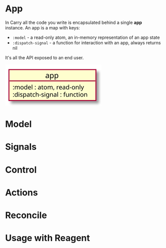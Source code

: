 # App

In Carry all the code you write is encapsulated behind a single **app** instance. 
An app is a map with keys:

* `:model` - a read-only atom, an in-memory representation of an app state
* `:dispatch-signal` - a function for interaction with an app, always returns nil

It's all the API exposed to an end user.

![app](/graphs/app.svg)

# Model

# Signals

# Control

# Actions

# Reconcile

# Usage with Reagent